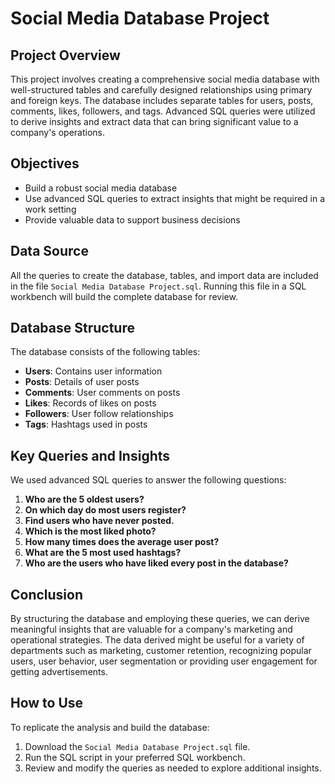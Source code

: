 # Social Media Database Project

## Project Overview
This project involves creating a comprehensive social media database with well-structured tables and carefully designed relationships using primary and foreign keys. The database includes separate tables for users, posts, comments, likes, followers, and tags. Advanced SQL queries were utilized to derive insights and extract data that can bring significant value to a company's operations.

## Objectives
- Build a robust social media database
- Use advanced SQL queries to extract insights that might be required in a work setting
- Provide valuable data to support business decisions

## Data Source
All the queries to create the database, tables, and import data are included in the file `Social Media Database Project.sql`. Running this file in a SQL workbench will build the complete database for review.

## Database Structure
The database consists of the following tables:
- **Users**: Contains user information
- **Posts**: Details of user posts
- **Comments**: User comments on posts
- **Likes**: Records of likes on posts
- **Followers**: User follow relationships
- **Tags**: Hashtags used in posts

## Key Queries and Insights
We used advanced SQL queries to answer the following questions:

1. **Who are the 5 oldest users?**
2. **On which day do most users register?**
3. **Find users who have never posted.**
4. **Which is the most liked photo?**
5. **How many times does the average user post?**
6. **What are the 5 most used hashtags?**
7. **Who are the users who have liked every post in the database?**

## Conclusion
By structuring the database and employing these queries, we can derive meaningful insights that are valuable for a company's marketing and operational strategies.
The data derived might be useful for a variety of departments such as marketing, customer retention, recognizing popular users, user behavior, user segmentation or providing user engagement for getting advertisements.

## How to Use
To replicate the analysis and build the database:
1. Download the `Social Media Database Project.sql` file.
2. Run the SQL script in your preferred SQL workbench.
3. Review and modify the queries as needed to explore additional insights.
